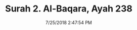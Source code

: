 ---
title       : "Surah 2. Al-Baqara, Ayah 238"
date        : 7/25/2018 2:47:54 PM
draft       : false
type        : "quran"
layout      : "compare"
BookCode    : "CMP"
SurahNumber : "2"
AyahNumber  : "238"
TotalAyah   : "286"
---